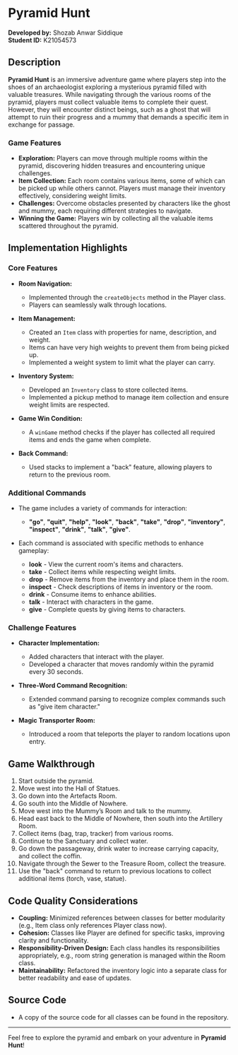 # Pyramid Hunt

**Developed by:** Shozab Anwar Siddique  
**Student ID:** K21054573

## Description

**Pyramid Hunt** is an immersive adventure game where players step into the shoes of an archaeologist exploring a mysterious pyramid filled with valuable treasures. While navigating through the various rooms of the pyramid, players must collect valuable items to complete their quest. However, they will encounter distinct beings, such as a ghost that will attempt to ruin their progress and a mummy that demands a specific item in exchange for passage.

### Game Features
- **Exploration:** Players can move through multiple rooms within the pyramid, discovering hidden treasures and encountering unique challenges.
- **Item Collection:** Each room contains various items, some of which can be picked up while others cannot. Players must manage their inventory effectively, considering weight limits.
- **Challenges:** Overcome obstacles presented by characters like the ghost and mummy, each requiring different strategies to navigate.
- **Winning the Game:** Players win by collecting all the valuable items scattered throughout the pyramid.

## Implementation Highlights

### Core Features
- **Room Navigation:** 
  - Implemented through the `createObjects` method in the Player class.
  - Players can seamlessly walk through locations.
  
- **Item Management:**
  - Created an `Item` class with properties for name, description, and weight.
  - Items can have very high weights to prevent them from being picked up.
  - Implemented a weight system to limit what the player can carry.

- **Inventory System:**
  - Developed an `Inventory` class to store collected items.
  - Implemented a pickup method to manage item collection and ensure weight limits are respected.

- **Game Win Condition:**
  - A `winGame` method checks if the player has collected all required items and ends the game when complete.

- **Back Command:**
  - Used stacks to implement a "back" feature, allowing players to return to the previous room.

### Additional Commands
- The game includes a variety of commands for interaction:
  - **"go"**, **"quit"**, **"help"**, **"look"**, **"back"**, **"take"**, **"drop"**, **"inventory"**, **"inspect"**, **"drink"**, **"talk"**, **"give"**.

- Each command is associated with specific methods to enhance gameplay:
  - **look** - View the current room's items and characters.
  - **take** - Collect items while respecting weight limits.
  - **drop** - Remove items from the inventory and place them in the room.
  - **inspect** - Check descriptions of items in inventory or the room.
  - **drink** - Consume items to enhance abilities.
  - **talk** - Interact with characters in the game.
  - **give** - Complete quests by giving items to characters.

### Challenge Features
- **Character Implementation:**
  - Added characters that interact with the player.
  - Developed a character that moves randomly within the pyramid every 30 seconds.
  
- **Three-Word Command Recognition:**
  - Extended command parsing to recognize complex commands such as "give item character."

- **Magic Transporter Room:**
  - Introduced a room that teleports the player to random locations upon entry.

## Game Walkthrough
1. Start outside the pyramid.
2. Move west into the Hall of Statues.
3. Go down into the Artefacts Room.
4. Go south into the Middle of Nowhere.
5. Move west into the Mummy’s Room and talk to the mummy.
6. Head east back to the Middle of Nowhere, then south into the Artillery Room.
7. Collect items (bag, trap, tracker) from various rooms.
8. Continue to the Sanctuary and collect water.
9. Go down the passageway, drink water to increase carrying capacity, and collect the coffin.
10. Navigate through the Sewer to the Treasure Room, collect the treasure.
11. Use the "back" command to return to previous locations to collect additional items (torch, vase, statue).

## Code Quality Considerations
- **Coupling:** Minimized references between classes for better modularity (e.g., Item class only references Player class now).
- **Cohesion:** Classes like Player are defined for specific tasks, improving clarity and functionality.
- **Responsibility-Driven Design:** Each class handles its responsibilities appropriately, e.g., room string generation is managed within the Room class.
- **Maintainability:** Refactored the inventory logic into a separate class for better readability and ease of updates.

## Source Code
- A copy of the source code for all classes can be found in the repository.

---

Feel free to explore the pyramid and embark on your adventure in **Pyramid Hunt**!
